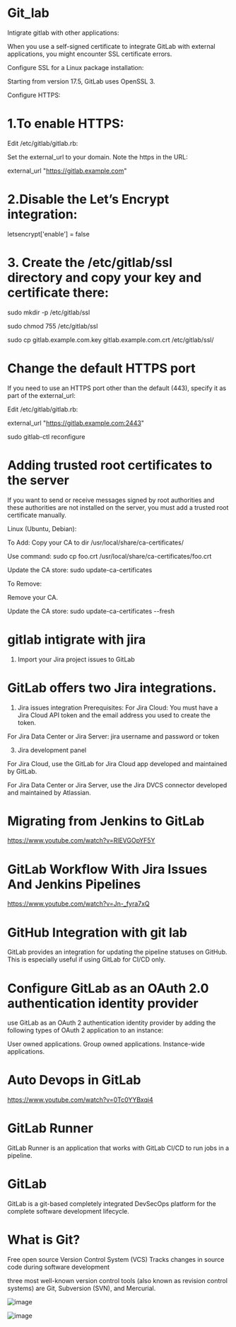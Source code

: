 # Git_lab

Intigrate gitlab with other applications:

When you use a self-signed certificate to integrate GitLab with external applications, you might encounter SSL certificate errors.

Configure SSL for a Linux package installation:

Starting from version 17.5, GitLab uses OpenSSL 3.

Configure HTTPS:

# 1.To enable HTTPS:

Edit /etc/gitlab/gitlab.rb:

Set the external_url to your domain. Note the https in the URL:

external_url "https://gitlab.example.com"

# 2.Disable the Let’s Encrypt integration:
letsencrypt['enable'] = false

# 3. Create the /etc/gitlab/ssl directory and copy your key and certificate there:
sudo mkdir -p /etc/gitlab/ssl

sudo chmod 755 /etc/gitlab/ssl

sudo cp gitlab.example.com.key gitlab.example.com.crt /etc/gitlab/ssl/

# Change the default HTTPS port
If you need to use an HTTPS port other than the default (443), specify it as part of the external_url:

Edit /etc/gitlab/gitlab.rb:

external_url "https://gitlab.example.com:2443"

sudo gitlab-ctl reconfigure

# Adding trusted root certificates to the server
If you want to send or receive messages signed by root authorities and these authorities are not installed on the server, you must add a trusted root certificate manually.

Linux (Ubuntu, Debian): 

To Add: 
Copy your CA to dir /usr/local/share/ca-certificates/

Use command: sudo cp foo.crt /usr/local/share/ca-certificates/foo.crt

Update the CA store: sudo update-ca-certificates

To Remove:

Remove your CA.

Update the CA store: sudo update-ca-certificates --fresh

# gitlab intigrate with jira

1. Import your Jira project issues to GitLab
# GitLab offers two Jira integrations.
1. Jira issues integration
Prerequisites:
For Jira Cloud: You must have a Jira Cloud API token and the email address you used to create the token.

For Jira Data Center or Jira Server: jira username and password or token
   
3. Jira development panel
   
For Jira Cloud, use the GitLab for Jira Cloud app developed and maintained by GitLab.

For Jira Data Center or Jira Server, use the Jira DVCS connector developed and maintained by Atlassian.

# Migrating from Jenkins to GitLab
https://www.youtube.com/watch?v=RlEVGOpYF5Y

# GitLab Workflow With Jira Issues And Jenkins Pipelines
https://www.youtube.com/watch?v=Jn-_fyra7xQ

# GitHub Integration with git lab
GitLab provides an integration for updating the pipeline statuses on GitHub. This is especially useful if using GitLab for CI/CD only.

# Configure GitLab as an OAuth 2.0 authentication identity provider
use GitLab as an OAuth 2 authentication identity provider by adding the following types of OAuth 2 application to an instance:

User owned applications.
Group owned applications.
Instance-wide applications.

# Auto Devops in GitLab
https://www.youtube.com/watch?v=0Tc0YYBxqi4

# GitLab Runner
GitLab Runner is an application that works with GitLab CI/CD to run jobs in a pipeline.

# GitLab
GitLab is a git-based completely integrated DevSecOps platform for the complete software development lifecycle.

# What is Git?
Free open source Version Control System (VCS)
Tracks changes in source code during software development

three most well-known version control tools (also known as revision control systems) are Git, Subversion (SVN), and Mercurial.

![image](https://github.com/user-attachments/assets/76228da5-18c4-4efd-ae95-e7270c09c477)

![image](https://github.com/user-attachments/assets/c5f3abc1-5724-4f53-ac44-14bc68aae22a)


